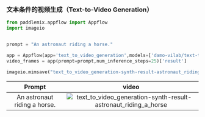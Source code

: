 ### 文本条件的视频生成（Text-to-Video Generation）

```python
from paddlemix.appflow import Appflow
import imageio


prompt = "An astronaut riding a horse."

app = Appflow(app='text_to_video_generation',models=['damo-vilab/text-to-video-ms-1.7b'])
video_frames = app(prompt=prompt,num_inference_steps=25)['result']

imageio.mimsave("text_to_video_generation-synth-result-astronaut_riding_a_horse.gif", video_frames,duration=8)

```

<div align="center">

| Prompt | video |
|:----:|:----:|
| An astronaut riding a horse.|![text_to_video_generation-synth-result-astronaut_riding_a_horse](https://github.com/LokeZhou/PaddleMIX/assets/13300429/21a21062-4ec3-489a-971b-7daa4305106e) |

</div>
